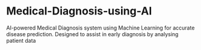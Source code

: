 # Medical-Diagnosis-using-AI
AI-powered Medical Diagnosis system using Machine Learning for accurate disease prediction. Designed to assist in early diagnosis by analysing patient data
